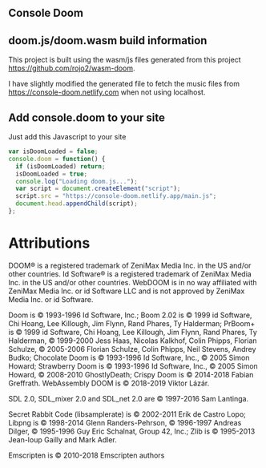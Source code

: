 ## Console Doom


## doom.js/doom.wasm build information

This project is built using the wasm/js files generated from this project https://github.com/rojo2/wasm-doom.

I have slightly modified the generated file to fetch the music files from https://console-doom.netlify.com when not using localhost.


## Add console.doom to your site

Just add this Javascript to your site
```js
var isDoomLoaded = false;
console.doom = function() {
  if (isDoomLoaded) return;
  isDoomLoaded = true;
  console.log("Loading doom.js...");
  var script = document.createElement("script");
  script.src = "https://console-doom.netlify.app/main.js";
  document.head.appendChild(script);
};
```

# Attributions

DOOM® is a registered trademark of ZeniMax Media Inc. in the US and/or other countries. Id Software® is a registered trademark of ZeniMax Media Inc. in the US and/or other countries. WebDOOM is in no way affiliated with ZeniMax Media Inc. or id Software LLC and is not approved by ZeniMax Media Inc. or id Software.

Doom is © 1993-1996 Id Software, Inc.; Boom 2.02 is © 1999 id Software, Chi Hoang, Lee Killough, Jim Flynn, Rand Phares, Ty Halderman; PrBoom+ is © 1999 id Software, Chi Hoang, Lee Killough, Jim Flynn, Rand Phares, Ty Halderman, © 1999-2000 Jess Haas, Nicolas Kalkhof, Colin Phipps, Florian Schulze, © 2005-2006 Florian Schulze, Colin Phipps, Neil Stevens, Andrey Budko; Chocolate Doom is © 1993-1996 Id Software, Inc., © 2005 Simon Howard; Strawberry Doom is © 1993-1996 Id Software, Inc., © 2005 Simon Howard, © 2008-2010 GhostlyDeath; Crispy Doom is © 2014-2018 Fabian Greffrath. WebAssembly DOOM is © 2018-2019 Viktor Lázár.

SDL 2.0, SDL_mixer 2.0 and SDL_net 2.0 are © 1997-2016 Sam Lantinga.

Secret Rabbit Code (libsamplerate) is © 2002-2011 Erik de Castro Lopo; Libpng is © 1998-2014 Glenn Randers-Pehrson, © 1996-1997 Andreas Dilger, © 1995-1996 Guy Eric Schalnat, Group 42, Inc.; Zlib is © 1995-2013 Jean-loup Gailly and Mark Adler.

Emscripten is © 2010-2018 Emscripten authors
